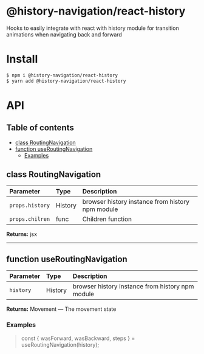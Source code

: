 # @history-navigation/react-history

Hooks to easily integrate with react with history module for transition animations when navigating back and forward

# Install

```sh
$ npm i @history-navigation/react-history
$ yarn add @history-navigation/react-history
```

# API

## Table of contents

- [class RoutingNavigation](#class-routingnavigation)
- [function useRoutingNavigation](#function-useroutingnavigation)
  - [Examples](#examples)

## class RoutingNavigation

| Parameter       | Type    | Description                                      |
| :-------------- | :------ | :----------------------------------------------- |
| `props.history` | History | browser history instance from history npm module |
| `props.chilren` | func    | Children function                                |

**Returns:** jsx

* * *

## function useRoutingNavigation

| Parameter | Type    | Description                                      |
| :-------- | :------ | :----------------------------------------------- |
| `history` | History | browser history instance from history npm module |

**Returns:** Movement — The movement state

### Examples

> const { wasForward, wasBackward, steps } = useRoutingNavigation(history);
